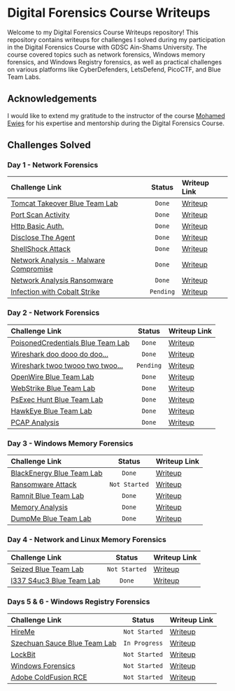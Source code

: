 # Digital Forensics Course Writeups

Welcome to my Digital Forensics Course Writeups repository! This repository contains writeups for challenges I solved during my participation in the Digital Forensics Course with GDSC Ain-Shams University. The course covered topics such as network forensics, Windows memory forensics, and Windows Registry forensics, as well as practical challenges on various platforms like CyberDefenders, LetsDefend, PicoCTF, and Blue Team Labs.

## Acknowledgements

I would like to extend my gratitude to the instructor of the course [Mohamed Ewies](https://www.linkedin.com/in/mohamed-ewies-59b89a212/) for his expertise and mentorship during the Digital Forensics Course.

## Challenges Solved

### Day 1 - Network Forensics

| Challenge Link | Status | Writeup Link |
| :------------- | :----: | :----------- |
| [Tomcat Takeover Blue Team Lab](https://cyberdefenders.org/blueteam-ctf-challenges/tomcat-takeover/) | `Done` | [Writeup](./Writeups/PoisonedCredentials.md) |
| [Port Scan Activity](https://app.letsdefend.io/challenge/port-scan-activity) | `Done` | [Writeup](https://skillful-fenugreek-e58.notion.site/Port-Scan-Activity-34ebbfe21a2547b0ab1d1d7c9ef460c9?pvs=4) |
| [Http Basic Auth.](https://app.letsdefend.io/challenge/http-basic-auth) | `Done` | [Writeup](https://skillful-fenugreek-e58.notion.site/Http-Basic-Auth-cdbacf2bf8cf420693c3484b4362b690?pvs=4) |
| [Disclose The Agent](https://app.letsdefend.io/challenge/disclose-the-agent) | `Done` | [Writeup](https://skillful-fenugreek-e58.notion.site/Disclose-The-Agent-f310dbce2e6043938100d9811caeeffe?pvs=4) |
| [ShellShock Attack](https://app.letsdefend.io/challenge/shellshock-attack) | `Done` | [Writeup](https://skillful-fenugreek-e58.notion.site/Shellshock-Attack-604f823a0b6348698b2b5c2242bc6852?pvs=4) |
| [Network Analysis - Malware Compromise](https://blueteamlabs.online/home/challenge/network-analysis-malware-compromise-e882f32908) | `Done` | [Writeup](https://skillful-fenugreek-e58.notion.site/Network-Analysis-Malware-Compromise-ee42b7b95d8f4f688b60e48a1fc691fa?pvs=4) |
| [Network Analysis Ransomware](https://blueteamlabs.online/home/challenge/network-analysis-ransomware-3dd520c7ec) | `Done` | [Writeup](https://skillful-fenugreek-e58.notion.site/Network-Analysis-Ransomware-2cd16b4643a64679958260da1c820b48?pvs=4) |
| [Infection with Cobalt Strike](https://app.letsdefend.io/challenge/infection-cobalt-strike) | `Pending` | [Writeup](https://skillful-fenugreek-e58.notion.site/Infection-with-Cobalt-Strike-e100f70f8cb84de48eb19851b996297e?pvs=4) |


### Day 2 - Network Forensics

| Challenge Link | Status | Writeup Link |
| :------------- | :----: | :----------- |
| [PoisonedCredentials Blue Team Lab](https://cyberdefenders.org/blueteam-ctf-challenges/poisonedcredentials/) | `Done` | [Writeup](https://skillful-fenugreek-e58.notion.site/PoisonedCredentials-Blue-Team-Lab-bae12e0b6e5e4ca3ac2aeb49c0880582?pvs=4) |
| [Wireshark doo dooo do doo...](https://play.picoctf.org/practice/challenge/115?page=1&search=shark) | `Done` | [Writeup](https://skillful-fenugreek-e58.notion.site/Wireshark-doo-dooo-do-doo-99cc10ece3d340609d28e119f5f616f2?pvs=4) |
| [Wireshark twoo twooo two twoo...](https://play.picoctf.org/practice/challenge/110?page=1&search=shark) | `Pending` | [Writeup]() |
| [OpenWire Blue Team Lab](https://cyberdefenders.org/blueteam-ctf-challenges/openwire/) | `Done` | [Writeup](https://skillful-fenugreek-e58.notion.site/OpenWire-Blue-Team-Lab-6357cf28c0c54c8881b46335e8935dc8?pvs=4) |
| [WebStrike Blue Team Lab](https://cyberdefenders.org/blueteam-ctf-challenges/webstrike/) | `Done` | [Writeup](https://skillful-fenugreek-e58.notion.site/WebStrike-Blue-Team-Lab-cfe4e1d639a8458daf6dffac0735996e?pvs=4) |
| [PsExec Hunt Blue Team Lab](https://cyberdefenders.org/blueteam-ctf-challenges/psexec-hunt/) | `Done` | [Writeup](https://skillful-fenugreek-e58.notion.site/PsExec-Hunt-Blue-Team-Lab-dc42492025574abb8ab2f7817f77e348?pvs=4) |
| [HawkEye Blue Team Lab](https://cyberdefenders.org/blueteam-ctf-challenges/hawkeye/) | `Done` | [Writeup](https://skillful-fenugreek-e58.notion.site/HawkEye-Blue-Team-Lab-6b7f3ef0bb594ed981bd17b7d5c359d3?pvs=4) |
| [PCAP Analysis](https://app.letsdefend.io/challenge/pcap-analysis) | `Done` | [Writeup](https://skillful-fenugreek-e58.notion.site/PCAP-Analysis-e227475c0fbd4343a421cdca83d2c533?pvs=4) |

### Day 3 - Windows Memory Forensics

| Challenge Link | Status | Writeup Link |
| :------------- | :----: | :----------- |
| [BlackEnergy Blue Team Lab](https://cyberdefenders.org/blueteam-ctf-challenges/blackenergy/) | `Done` | [Writeup](https://skillful-fenugreek-e58.notion.site/BlackEnergy-Blue-Team-Lab-fd70e1621d174422be7061dacfc3310e?pvs=4) |
| [Ransomware Attack](https://app.letsdefend.io/challenge/ransomware-attack) | `Not Started` | [Writeup]()|
| [Ramnit Blue Team Lab](https://cyberdefenders.org/blueteam-ctf-challenges/ramnit/) | `Done` | [Writeup](https://skillful-fenugreek-e58.notion.site/Ramnit-Blue-Team-Lab-a24f8d68fa204454b6f6b58742bccd2b?pvs=4) |
| [Memory Analysis](https://app.letsdefend.io/challenge/memory-analysis) | `Done` | [Writeup](https://skillful-fenugreek-e58.notion.site/Memory-Analysis-d91325646bc6460ca7503d71a6535627?pvs=4) |
| [DumpMe Blue Team Lab](https://cyberdefenders.org/blueteam-ctf-challenges/dumpme/) | `Done` | [Writeup](https://skillful-fenugreek-e58.notion.site/DumpMe-Blue-Team-Lab-ce1951fef43a457698983ac8758c31a3?pvs=4) |

### Day 4 - Network and Linux Memory Forensics
| Challenge Link | Status | Writeup Link |
| :------------- | :----: | :----------- |
| [Seized Blue Team Lab](https://cyberdefenders.org/blueteam-ctf-challenges/seized/) | `Not Started` |  [Writeup]() |
| [l337 S4uc3 Blue Team Lab](https://cyberdefenders.org/blueteam-ctf-challenges/l337-s4uc3/) | `Done` | [Writeup](https://skillful-fenugreek-e58.notion.site/l337-S4uc3-Blue-Team-Lab-9b89310ce76c42f1b292dd2fab3ec2cb?pvs=4) |


### Days 5 & 6 - Windows Registry Forensics
| Challenge Link | Status | Writeup Link |
| :------------- | :----: | :----------- |
| [HireMe](https://cyberdefenders.org/blueteam-ctf-challenges/hireme/#nav-questions) | `Not Started` | [Writeup]() | 
| [Szechuan Sauce Blue Team Lab](https://cyberdefenders.org/blueteam-ctf-challenges/szechuan-sauce/#nav-questions) | `In Progress` | [Writeup]() |
| [LockBit](https://app.letsdefend.io/challenge/lockbit) | `Not Started` | [Writeup]() |
| [Windows Forensics](https://app.letsdefend.io/challenge/windows-forensics) | `Not Started` | [Writeup]() |
| [Adobe ColdFusion RCE](https://app.letsdefend.io/challenge/adobe-coldfusion-rce) | `Not Started` | [Writeup]() |